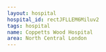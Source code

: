 ```yaml
---
layout: hospital
hospital_id: rectJFLLEM6Miluv2
tags: hospital
name: Coppetts Wood Hospital
area: North Central London
---
```

